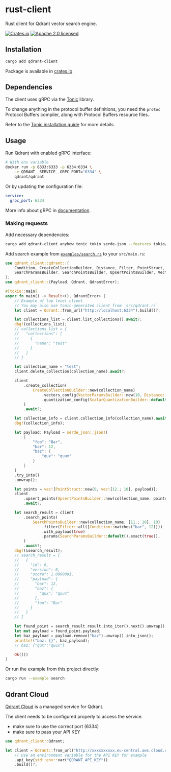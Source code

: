 # rust-client

Rust client for Qdrant vector search engine.

[![Crates.io][crates-badge]][crates-url]
[![Apache 2.0 licensed][apache2-badge]][apache2-url]

[crates-badge]: https://img.shields.io/crates/v/qdrant-client.svg

[crates-url]: https://crates.io/crates/qdrant-client

[apache2-badge]: https://img.shields.io/badge/license-apache2-blue.svg

[apache2-url]: https://github.com/qdrant/rust-client/blob/master/LICENSE

## Installation

```bash
cargo add qdrant-client
```

Package is available in [crates.io](https://crates.io/crates/qdrant-client)

## Dependencies

The client uses gRPC via the [Tonic](https://github.com/hyperium/tonic) library.

To change anything in the protocol buffer definitions, you need the `protoc` Protocol Buffers compiler, along with Protocol Buffers resource files.

Refer to the [Tonic installation guide](https://github.com/hyperium/tonic#dependencies) for more details.

## Usage

Run Qdrant with enabled gRPC interface:

```bash
# With env variable
docker run -p 6333:6333 -p 6334:6334 \
    -e QDRANT__SERVICE__GRPC_PORT="6334" \
    qdrant/qdrant
```

Or by updating the configuration file:

```yaml
service:
  grpc_port: 6334
```

More info about gRPC in [documentation](https://qdrant.tech/documentation/quick_start/#grpc).

### Making requests

Add necessary dependencies:

```bash
cargo add qdrant-client anyhow tonic tokio serde-json --features tokio/rt-multi-thread
```

Add search example from [`examples/search.rs`](./examples/search.rs) to your `src/main.rs`:

```rust
use qdrant_client::qdrant::{
    Condition, CreateCollectionBuilder, Distance, Filter, PointStruct, ScalarQuantizationBuilder,
    SearchParamsBuilder, SearchPointsBuilder, UpsertPointsBuilder, VectorParamsBuilder,
};
use qdrant_client::{Payload, Qdrant, QdrantError};

#[tokio::main]
async fn main() -> Result<(), QdrantError> {
    // Example of top level client
    // You may also use tonic-generated client from `src/qdrant.rs`
    let client = Qdrant::from_url("http://localhost:6334").build()?;

    let collections_list = client.list_collections().await?;
    dbg!(collections_list);
    // collections_list = {
    //   "collections": [
    //     {
    //       "name": "test"
    //     }
    //   ]
    // }

    let collection_name = "test";
    client.delete_collection(collection_name).await?;

    client
        .create_collection(
            CreateCollectionBuilder::new(collection_name)
                .vectors_config(VectorParamsBuilder::new(10, Distance::Cosine))
                .quantization_config(ScalarQuantizationBuilder::default()),
        )
        .await?;

    let collection_info = client.collection_info(collection_name).await?;
    dbg!(collection_info);

    let payload: Payload = serde_json::json!(
        {
            "foo": "Bar",
            "bar": 12,
            "baz": {
                "qux": "quux"
            }
        }
    )
    .try_into()
    .unwrap();

    let points = vec![PointStruct::new(0, vec![12.; 10], payload)];
    client
        .upsert_points(UpsertPointsBuilder::new(collection_name, points))
        .await?;

    let search_result = client
        .search_points(
            SearchPointsBuilder::new(collection_name, [11.; 10], 10)
                .filter(Filter::all([Condition::matches("bar", 12)]))
                .with_payload(true)
                .params(SearchParamsBuilder::default().exact(true)),
        )
        .await?;
    dbg!(&search_result);
    // search_result = [
    //   {
    //     "id": 0,
    //     "version": 0,
    //     "score": 1.0000001,
    //     "payload": {
    //       "bar": 12,
    //       "baz": {
    //         "qux": "quux"
    //       },
    //       "foo": "Bar"
    //     }
    //   }
    // ]

    let found_point = search_result.result.into_iter().next().unwrap();
    let mut payload = found_point.payload;
    let baz_payload = payload.remove("baz").unwrap().into_json();
    println!("baz: {}", baz_payload);
    // baz: {"qux":"quux"}

    Ok(())
}
```

Or run the example from this project directly:

```bash
cargo run --example search
```

## Qdrant Cloud

[Qdrant Cloud](https://cloud.qdrant.io) is a managed service for Qdrant.

The client needs to be configured properly to access the service.

- make sure to use the correct port (6334)
- make sure to pass your API KEY

```rust
use qdrant_client::Qdrant;

let client = Qdrant::from_url("http://xxxxxxxxxx.eu-central.aws.cloud.qdrant.io:6334")
    // Use an environment variable for the API KEY for example
    .api_key(std::env::var("QDRANT_API_KEY"))
    .build()?;
```
